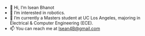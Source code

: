 - 👋 Hi, I’m Isean Bhanot
- 👀 I’m interested in robotics. 
- 🌱 I’m currently a Masters student at UC Los Angeles, majoring in Electrical & Computer Engineering (ECE).
- 📫 You can reach me at Isean4B@gmail.com

